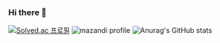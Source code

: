 ### Hi there 👋

<!--
**leeyr0412/leeyr0412** is a ✨ _special_ ✨ repository because its `README.md` (this file) appears on your GitHub profile.

Here are some ideas to get you started:

- 🔭 I’m currently working on ...
- 🌱 I’m currently learning ...
- 👯 I’m looking to collaborate on ...
- 🤔 I’m looking for help with ...
- 💬 Ask me about ...
- 📫 How to reach me: ...
- 😄 Pronouns: ...
- ⚡ Fun fact: ...
-->

[![Solved.ac 프로필](http://mazassumnida.wtf/api/v2/generate_badge?boj=leeyr0412)](https://solved.ac/leeyr0412)
![mazandi profile](http://mazandi.herokuapp.com/api?handle=leeyr0412&theme=warm)
![Anurag's GitHub stats](https://github-readme-stats.vercel.app/api?username=leeyr0412&show_icons=true&theme=highcontrast)
